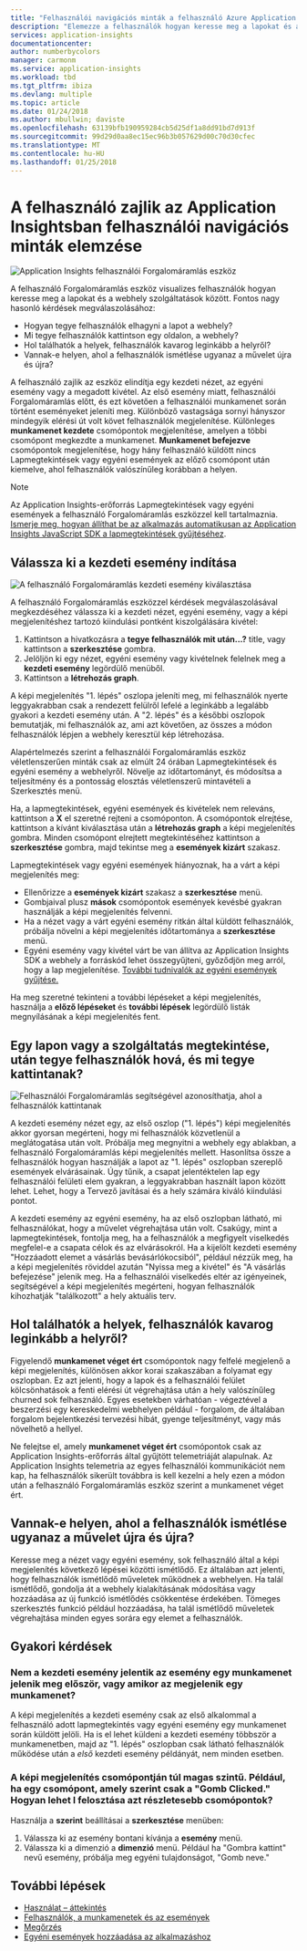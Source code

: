 ```yaml
---
title: "Felhasználói navigációs minták a felhasználó Azure Application insightsban zajló kommunikációról elemzése |} Microsoft docs"
description: "Elemezze a felhasználók hogyan keresse meg a lapokat és a szolgáltatások webalkalmazás között."
services: application-insights
documentationcenter: 
author: numberbycolors
manager: carmonm
ms.service: application-insights
ms.workload: tbd
ms.tgt_pltfrm: ibiza
ms.devlang: multiple
ms.topic: article
ms.date: 01/24/2018
ms.author: mbullwin; daviste
ms.openlocfilehash: 63139bfb190959284cb5d25df1a8dd91bd7d913f
ms.sourcegitcommit: 99d29d0aa8ec15ec96b3b057629d00c70d30cfec
ms.translationtype: MT
ms.contentlocale: hu-HU
ms.lasthandoff: 01/25/2018
---
```

# <a name="analyze-user-navigation-patterns-with-user-flows-in-application-insights"></a>A felhasználó zajlik az Application Insightsban felhasználói navigációs minták elemzése

![Application Insights felhasználói Forgalomáramlás eszköz](./media/app-insights-usage-flows/00001-flows.png)

A felhasználó Forgalomáramlás eszköz visualizes felhasználók hogyan keresse meg a lapokat és a webhely szolgáltatások között. Fontos nagy hasonló kérdések megválaszolásához:

* Hogyan tegye felhasználók elhagyni a lapot a webhely?
* Mi tegye felhasználók kattintson egy oldalon, a webhely?
* Hol találhatók a helyek, felhasználók kavarog leginkább a helyről?
* Vannak-e helyen, ahol a felhasználók ismétlése ugyanaz a művelet újra és újra?

A felhasználó zajlik az eszköz elindítja egy kezdeti nézet, az egyéni esemény vagy a megadott kivétel. Az első esemény miatt, felhasználói Forgalomáramlás előtt, és ezt követően a felhasználói munkamenet során történt eseményeket jeleníti meg. Különböző vastagsága sornyi hányszor mindegyik elérési út volt követ felhasználók megjelenítése. Különleges **munkamenet kezdete** csomópontok megjelenítése, amelyen a többi csomópont megkezdte a munkamenet. **Munkamenet befejezve** csomópontok megjelenítése, hogy hány felhasználó küldött nincs Lapmegtekintések vagy egyéni események az előző csomópont után kiemelve, ahol felhasználók valószínűleg korábban a helyen.

> [!NOTE]
> Az Application Insights-erőforrás Lapmegtekintések vagy egyéni események a felhasználó Forgalomáramlás eszközzel kell tartalmaznia. [Ismerje meg, hogyan állíthat be az alkalmazás automatikusan az Application Insights JavaScript SDK a lapmegtekintések gyűjtéséhez](app-insights-javascript.md).
>
>

## <a name="start-by-choosing-an-initial-event"></a>Válassza ki a kezdeti esemény indítása

![A felhasználó Forgalomáramlás kezdeti esemény kiválasztása](./media/app-insights-usage-flows/00002-flows-initial-event.png)

A felhasználó Forgalomáramlás eszközzel kérdések megválaszolásával megkezdéséhez válassza ki a kezdeti nézet, egyéni esemény, vagy a képi megjelenítéshez tartozó kiindulási pontként kiszolgálására kivétel:

1. Kattintson a hivatkozásra a **tegye felhasználók mit után...?**  title, vagy kattintson a **szerkesztése** gombra.
2. Jelöljön ki egy nézet, egyéni esemény vagy kivételnek felelnek meg a **kezdeti esemény** legördülő menüből.
3. Kattintson a **létrehozás graph**.

A képi megjelenítés "1. lépés" oszlopa jeleníti meg, mi felhasználók nyerte leggyakrabban csak a rendezett felülről lefelé a leginkább a legalább gyakori a kezdeti esemény után. A "2. lépés" és a későbbi oszlopok bemutatják, mi felhasználók az, ami azt követően, az összes a módon felhasználók lépjen a webhely keresztül kép létrehozása.

Alapértelmezés szerint a felhasználói Forgalomáramlás eszköz véletlenszerűen minták csak az elmúlt 24 órában Lapmegtekintések és egyéni esemény a webhelyről. Növelje az időtartományt, és módosítsa a teljesítmény és a pontosság elosztás véletlenszerű mintavételi a Szerkesztés menü.

Ha, a lapmegtekintések, egyéni események és kivételek nem releváns, kattintson a **X** el szeretné rejteni a csomóponton. A csomópontok elrejtése, kattintson a kívánt kiválasztása után a **létrehozás graph** a képi megjelenítés gombra. Minden csomópont elrejtett megtekintéséhez kattintson a **szerkesztése** gombra, majd tekintse meg a **események kizárt** szakasz.

Lapmegtekintések vagy egyéni események hiányoznak, ha a várt a képi megjelenítés meg:

* Ellenőrizze a **események kizárt** szakasz a **szerkesztése** menü.
* Gombjaival plusz **mások** csomópontok események kevésbé gyakran használják a képi megjelenítés felvenni.
* Ha a nézet vagy a várt egyéni esemény ritkán által küldött felhasználók, próbálja növelni a képi megjelenítés időtartománya a **szerkesztése** menü.
* Egyéni esemény vagy kivétel várt be van állítva az Application Insights SDK a webhely a forráskód lehet összegyűjteni, győződjön meg arról, hogy a lap megjelenítése. [További tudnivalók az egyéni események gyűjtése.](app-insights-api-custom-events-metrics.md)

Ha meg szeretné tekinteni a további lépéseket a képi megjelenítés, használja a **előző lépéseket** és **további lépések** legördülő listák megnyílásának a képi megjelenítés fent.

## <a name="after-visiting-a-page-or-feature-where-do-users-go-and-what-do-they-click"></a>Egy lapon vagy a szolgáltatás megtekintése, után tegye felhasználók hová, és mi tegye kattintanak?

![Felhasználói Forgalomáramlás segítségével azonosíthatja, ahol a felhasználók kattintanak](./media/app-insights-usage-flows/00003-flows-one-step.png)

A kezdeti esemény nézet egy, az első oszlop ("1. lépés") képi megjelenítés akkor gyorsan megérteni, hogy mi felhasználók közvetlenül a meglátogatása után volt. Próbálja meg megnyitni a webhely egy ablakban, a felhasználó Forgalomáramlás képi megjelenítés mellett. Hasonlítsa össze a felhasználók hogyan használják a lapot az "1. lépés" oszlopban szereplő események elvárásainak. Úgy tűnik, a csapat jelentéktelen lap egy felhasználói felületi elem gyakran, a leggyakrabban használt lapon között lehet. Lehet, hogy a Tervező javításai és a hely számára kiváló kiindulási pontot.

A kezdeti esemény az egyéni esemény, ha az első oszlopban látható, mi felhasználókat, hogy a művelet végrehajtása után volt. Csakúgy, mint a lapmegtekintések, fontolja meg, ha a felhasználók a megfigyelt viselkedés megfelel-e a csapata célok és az elvárásokról. Ha a kijelölt kezdeti esemény "Hozzáadott elemet a vásárlás bevásárlókocsiból", például nézzük meg, ha a képi megjelenítés röviddel azután "Nyissa meg a kivétel" és "A vásárlás befejezése" jelenik meg. Ha a felhasználói viselkedés eltér az igényeinek, segítségével a képi megjelenítés megérteni, hogyan felhasználók kihozhatják "találkozott" a hely aktuális terv.

## <a name="where-are-the-places-that-users-churn-most-from-your-site"></a>Hol találhatók a helyek, felhasználók kavarog leginkább a helyről?

Figyelendő **munkamenet véget ért** csomópontok nagy felfelé megjelenő a képi megjelenítés, különösen akkor korai szakaszában a folyamat egy oszlopban. Ez azt jelenti, hogy a lapok és a felhasználói felület kölcsönhatások a fenti elérési út végrehajtása után a hely valószínűleg churned sok felhasználó. Egyes esetekben várhatóan - végeztével a beszerzési egy kereskedelmi webhelyen például - forgalom, de általában forgalom bejelentkezési tervezési hibát, gyenge teljesítményt, vagy más növelhető a hellyel.

Ne felejtse el, amely **munkamenet véget ért** csomópontok csak az Application Insights-erőforrás által gyűjtött telemetriáját alapulnak. Az Application Insights telemetria az egyes felhasználói kommunikációt nem kap, ha felhasználók sikerült továbbra is kell kezelni a hely ezen a módon után a felhasználó Forgalomáramlás eszköz szerint a munkamenet véget ért.

## <a name="are-there-places-where-users-repeat-the-same-action-over-and-over"></a>Vannak-e helyen, ahol a felhasználók ismétlése ugyanaz a művelet újra és újra?

Keresse meg a nézet vagy egyéni esemény, sok felhasználó által a képi megjelenítés következő lépései közötti ismétlődő. Ez általában azt jelenti, hogy felhasználók ismétlődő műveletek működnek a webhelyen. Ha talál ismétlődő, gondolja át a webhely kialakításának módosítása vagy hozzáadása az új funkció ismétlődés csökkentése érdekében. Tömeges szerkesztés funkció például hozzáadása, ha talál ismétlődő műveletek végrehajtása minden egyes sorára egy elemet a felhasználók.

## <a name="common-questions"></a>Gyakori kérdések

### <a name="does-the-initial-event-represent-the-first-time-the-event-appears-in-a-session-or-any-time-it-appears-in-a-session"></a>Nem a kezdeti esemény jelentik az esemény egy munkamenet jelenik meg először, vagy amikor az megjelenik egy munkamenet?

A képi megjelenítés a kezdeti esemény csak az első alkalommal a felhasználó adott lapmegtekintés vagy egyéni esemény egy munkamenet során küldött jelöli. Ha is el lehet küldeni a kezdeti esemény többször a munkamenetben, majd az "1. lépés" oszlopban csak látható felhasználók működése után a *első* kezdeti esemény példányát, nem minden esetben.

### <a name="some-of-the-nodes-in-my-visualization-are-too-high-level-for-example-a-node-that-just-says-button-clicked-how-can-i-break-it-down-into-more-detailed-nodes"></a>A képi megjelenítés csomópontján túl magas szintű. Például, ha egy csomópont, amely szerint csak a "Gomb Clicked." Hogyan lehet I felosztása azt részletesebb csomópontok?

Használja a **szerint** beállításai a **szerkesztése** menüben:

1. Válassza ki az esemény bontani kívánja a **esemény** menü.
2. Válassza ki a dimenzió a **dimenzió** menü. Például ha "Gombra kattint" nevű esemény, próbálja meg egyéni tulajdonságot, "Gomb neve."

## <a name="next-steps"></a>További lépések

* [Használat – áttekintés](app-insights-usage-overview.md)
* [Felhasználók, a munkamenetek és az események](app-insights-usage-segmentation.md)
* [Megőrzés](app-insights-usage-retention.md)
* [Egyéni események hozzáadása az alkalmazáshoz](app-insights-api-custom-events-metrics.md)